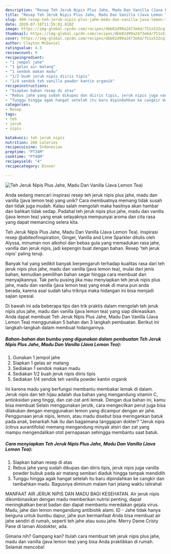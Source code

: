 ```yaml
---
description: "Resep Teh Jeruk Nipis Plus Jahe, Madu Dan Vanilla (Java Lemon Tea) yang Menggugah Selera"
title: "Resep Teh Jeruk Nipis Plus Jahe, Madu Dan Vanilla (Java Lemon Tea) yang Menggugah Selera"
slug: 409-resep-teh-jeruk-nipis-plus-jahe-madu-dan-vanilla-java-lemon-tea-yang-menggugah-selera
date: 2020-07-16T11:55:01.810Z
image: https://img-global.cpcdn.com/recipes/dbb02d99a2473e6d/751x532cq70/teh-jeruk-nipis-plus-jahe-madu-dan-vanilla-java-lemon-tea-foto-resep-utama.jpg
thumbnail: https://img-global.cpcdn.com/recipes/dbb02d99a2473e6d/751x532cq70/teh-jeruk-nipis-plus-jahe-madu-dan-vanilla-java-lemon-tea-foto-resep-utama.jpg
cover: https://img-global.cpcdn.com/recipes/dbb02d99a2473e6d/751x532cq70/teh-jeruk-nipis-plus-jahe-madu-dan-vanilla-java-lemon-tea-foto-resep-utama.jpg
author: Clayton McDaniel
ratingvalue: 4.5
reviewcount: 9
recipeingredient:
- "1 jempol jahe"
- "1 gelas air matang"
- "1 sendok makan madu"
- "1/2 buah jeruk nipis diiris tipis"
- "1/4 sendok teh vanilla powder kantin organik"
recipeinstructions:
- "Siapkan bahan resep di atas"
- "Rebus jahe yang sudah dikupas dan diiris tipis, jeruk nipis juga vanilla powder bubuk pada air matang sembari diaduk hingga tampak mendidih"
- "Tunggu hingga agak hangat setelah itu baru dipindahkan ke cangkir dan tambahkan madu. Bagusnya diminum malam hari jelang waktu istirahat"
categories:
- Resep
tags:
- teh
- jeruk
- nipis

katakunci: teh jeruk nipis 
nutrition: 260 calories
recipecuisine: Indonesian
preptime: "PT34M"
cooktime: "PT40M"
recipeyield: "4"
recipecategory: Dinner

---
```



![Teh Jeruk Nipis Plus Jahe, Madu Dan Vanilla (Java Lemon Tea)](https://img-global.cpcdn.com/recipes/dbb02d99a2473e6d/751x532cq70/teh-jeruk-nipis-plus-jahe-madu-dan-vanilla-java-lemon-tea-foto-resep-utama.jpg)

Anda sedang mencari inspirasi resep teh jeruk nipis plus jahe, madu dan vanilla (java lemon tea) yang unik? Cara membuatnya memang tidak susah dan tidak juga mudah. Kalau salah mengolah maka hasilnya akan hambar dan bahkan tidak sedap. Padahal teh jeruk nipis plus jahe, madu dan vanilla (java lemon tea) yang enak selayaknya mempunyai aroma dan cita rasa yang dapat memancing selera kita.

Teh Jeruk Nipis Plus Jahe, Madu Dan Vanilla (Java Lemon Tea). Inspirasi resep @abiteofinspiration, Ginger, Vanilla and Lime Sparkler ditulis oleh Alyssa, minuman non alkohol dan bebas gula yang memadukan rasa jahe, vanilla dan jeruk nipis, jadi kepengin buat dengan bahan. Resep &#39;teh jeruk nipis&#39; paling teruji.

Banyak hal yang sedikit banyak berpengaruh terhadap kualitas rasa dari teh jeruk nipis plus jahe, madu dan vanilla (java lemon tea), mulai dari jenis bahan, kemudian pemilihan bahan segar hingga cara membuat dan menyajikannya. Tak perlu pusing jika mau menyiapkan teh jeruk nipis plus jahe, madu dan vanilla (java lemon tea) yang enak di mana pun anda berada, karena asal sudah tahu triknya maka hidangan ini bisa menjadi sajian spesial.


Di bawah ini ada beberapa tips dan trik praktis dalam mengolah teh jeruk nipis plus jahe, madu dan vanilla (java lemon tea) yang siap dikreasikan. Anda dapat membuat Teh Jeruk Nipis Plus Jahe, Madu Dan Vanilla (Java Lemon Tea) menggunakan 5 bahan dan 3 langkah pembuatan. Berikut ini langkah-langkah dalam membuat hidangannya.

<!--inarticleads1-->

##### Bahan-bahan dan bumbu yang digunakan dalam pembuatan Teh Jeruk Nipis Plus Jahe, Madu Dan Vanilla (Java Lemon Tea):

1. Gunakan 1 jempol jahe
1. Siapkan 1 gelas air matang
1. Sediakan 1 sendok makan madu
1. Sediakan 1/2 buah jeruk nipis diiris tipis
1. Sediakan 1/4 sendok teh vanilla powder kantin organik


Ini karena madu yang berfungsi membantu membakar lemak di dalam. Jeruk nipis dan teh hijau adalah dua bahan yang mengandung vitamin C, antioksidan yang tinggi, dan zat-zat anti lemak. Dengan dua bahan ini, kamu bisa membuat Selain menggunakan jerutk, cara mengecilkan perut juga bisa dilakukan dengan menggunakan lemon yang dicampur dengan air jahe. Penggunaan jeruk nipis, lemon, atau madu disebut bisa meringankan batuk pada anak, benarkah hak itu dan bagaimana tanggapan dokter? &#34;Jeruk nipis (citrus aurantifolia) memang mengandung minyak atsiri dan zat yang mampu mengendalikan otot pernapasan sehingga membantu saat batuk. 

<!--inarticleads2-->

##### Cara menyiapkan Teh Jeruk Nipis Plus Jahe, Madu Dan Vanilla (Java Lemon Tea):

1. Siapkan bahan resep di atas
1. Rebus jahe yang sudah dikupas dan diiris tipis, jeruk nipis juga vanilla powder bubuk pada air matang sembari diaduk hingga tampak mendidih
1. Tunggu hingga agak hangat setelah itu baru dipindahkan ke cangkir dan tambahkan madu. Bagusnya diminum malam hari jelang waktu istirahat


MANFAAT AIR JERUK NIPIS DAN MADU BAGI KESEHATAN. Air jeruk nipis dikombinasikan dengan madu memberikan nutrisi penting, dapat meningkatkan berat badan dan dapat membantu meredakan gejala virus. Madu, jahe dan lemon mengandung antibiotik alami. ID - Jahe tidak hanya berguna untuk bumbu dapur, jahe pun bermanfaat Anda bisa membuat air jahe sendiri di rumah, seperti teh jahe atau susu jahe. Merry Dame Cristy Pane di laman Alodokter, ada. 

Gimana nih? Gampang kan? Itulah cara membuat teh jeruk nipis plus jahe, madu dan vanilla (java lemon tea) yang bisa Anda praktikkan di rumah. Selamat mencoba!
